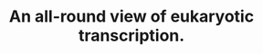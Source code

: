 ---
layout: page
title: " An all-round view of eukaryotic transcription."
breadcrumb: true
categories:
    - publication
## publication related information
pub:
    authors: " Tae Hoon Kim,  Bing Ren"
    journal: " Genome biology"
    date: 2006
    doi:  10.1186/gb-2006-7-7-323
    volume:  7
    pages:  323
    number:  7
    abstract: " A report of the Keystone Symposium 'Regulation of Eukaryotic Transcription: From  Chromatin to mRNA', Taos, USA, 21-26 April 2006.,"
---